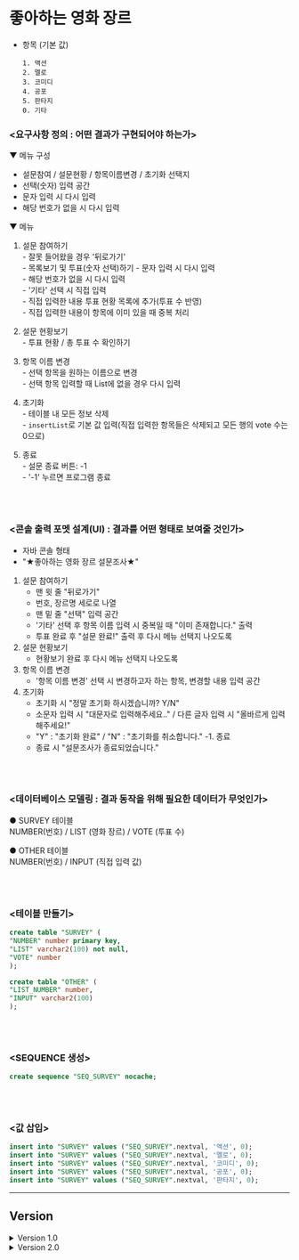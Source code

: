 # 좋아하는 영화 장르  
- 항목 (기본 값)
  ```
  1. 액션  
  2. 멜로  
  3. 코미디  
  4. 공포  
  5. 판타지  
  0. 기타 
  ```

### <요구사항 정의 : 어떤 결과가 구현되어야 하는가>
▼ 메뉴 구성
  - 설문참여 / 설문현황 / 항목이름변경 / 초기화 선택지  
  - 선택(숫자) 입력 공간  
  - 문자 입력 시 다시 입력  
  - 해당 번호가 없을 시 다시 입력  

▼ 메뉴
  1. 설문 참여하기  
    - 잘못 들어왔을 경우 '뒤로가기'  
    - 목록보기 및 투표(숫자 선택)하기
    - 문자 입력 시 다시 입력  
    - 해당 번호가 없을 시 다시 입력  
    - '기타' 선택 시 직접 입력  
    - 직접 입력한 내용 투표 현황 목록에 추가(투표 수 반영)  
    - 직접 입력한 내용이 항목에 이미 있을 때 중복 처리  

  2. 설문 현황보기  
    - 투표 현황 / 총 투표 수 확인하기 

  3. 항목 이름 변경  
    - 선택 항목을 원하는 이름으로 변경  
    - 선택 항목 입력할 때 List에 없을 경우 다시 입력  

  4. 초기화  
    - 테이블 내 모든 정보 삭제  
    - `insertList`로 기본 값 입력(직접 입력한 항목들은 삭제되고 모든 행의 vote 수는 0으로)  

  5. 종료  
    - 설문 종료 버튼: -1  
    - '-1' 누르면 프로그램 종료   

<br/>
<br/>

### <콘솔 출력 포멧 설계(UI) : 결과를 어떤 형태로 보여줄 것인가>
- 자바 콘솔 형태  
- "★좋아하는 영화 장르 설문조사★"  
1. 설문 참여하기
    - 맨 윗 줄 "뒤로가기"  
    - 번호, 장르명 세로로 나열  
    - 맨 밑 줄 "선택" 입력 공간  
    - '기타' 선택 후 항목 이름 입력 시 중복일 때 "이미 존재합니다." 출력
    - 투표 완료 후 "설문 완료!" 출력 후 다시 메뉴 선택지 나오도록  
2. 설문 현황보기
    - 현황보기 완료 후 다시 메뉴 선택지 나오도록  
3. 항목 이름 변경
    - '항목 이름 변경' 선택 시 변경하고자 하는 항목, 변경할 내용 입력 공간  
4. 초기화
    - 초기화 시 "정말 초기화 하시겠습니까? Y/N"
    - 소문자 입력 시 "대문자로 입력해주세요.." / 다른 글자 입력 시 "올바르게 입력해주세요!"
    - "Y" : "초기화 완료" / "N" : "초기화를 취소합니다."
-1. 종료  
    - 종료 시 "설문조사가 종료되었습니다."

<br/>
<br/>

### <데이터베이스 모델링 : 결과 동작을 위해 필요한 데이터가 무엇인가>
● SURVEY 테이블  
NUMBER(번호) / LIST (영화 장르) / VOTE (투표 수)

● OTHER 테이블  
NUMBER(번호) / INPUT (직접 입력 값)

<br/>
<br/>

### <테이블 만들기>
```sql
create table "SURVEY" (  
"NUMBER" number primary key,  
"LIST" varchar2(100) not null,  
"VOTE" number  
);  

create table "OTHER" (  
"LIST_NUMBER" number,  
"INPUT" varchar2(100)  
);  
```

<br/>
<br/>

### <SEQUENCE 생성>
```sql
create sequence "SEQ_SURVEY" nocache;  
```

<br/>
<br/>

### <값 삽입>
```sql
insert into "SURVEY" values ("SEQ_SURVEY".nextval, '액션', 0);  
insert into "SURVEY" values ("SEQ_SURVEY".nextval, '멜로', 0);  
insert into "SURVEY" values ("SEQ_SURVEY".nextval, '코미디', 0);  
insert into "SURVEY" values ("SEQ_SURVEY".nextval, '공포', 0);  
insert into "SURVEY" values ("SEQ_SURVEY".nextval, '판타지', 0);  
```
----
## Version

<details>
<summary>Version 1.0</summary>
<!-- <div markdown="1">  -->

**설문 참여하기, 설문 현황보기, 종료 기능 구현.**
 
### <기능 설계 : 결과 동작을 위한 클래스를 어떻게 정의할 것인가>

1. SurveyVo : 설문 현황 선택 시 나오는 목록을 위한 클래스, 투표 수 반영  
int number, String list, int vote

2. SurveyDao  
`selectAll()` - number, list, vote 모두 출력하는 메서드  
`counter()` - 번호를 매개변수로 설정하여 선택된 번호의 vote 수가 1씩 증가하는 메서드   
`sumVote()` - 총 투표수를 출력하는 메서드  

3. OtherVo : 기타 선택 시 직접 입력한 값을 따로 처리하기 위한 클래스  
int number, String input  

4. OtherDao    
`selectOther()` - 투표 목록에 '기타' 항목을 따로 추가하기 위한 메서드   
`counter()` - 기타 선택 후 직접 입력한 값을 매개변수로 설정하여 그 값의 vote 수가 1 증가하도록 하는 메서드   
`insertSurvey()` - '기타' 선택 시 직접 입력한 값이 "SURVEY"테이블에 추가되는 메서드  
 
5. JdbcTemplate : 오라클 & 자바 연동 클래스  
 
6. Main :  flag 조건을 갖고 있는 while문 안에 switch문을 활용하여 선택된 번호대로 실행  

</div>
</details>

 
 <details>
<summary>Version 2.0</summary>
<!-- <div markdown="1">  -->
  
※ 추가로 구현한 내용 ※  
- [x] 뒤로가기 
- [x] 항목 이름 변경 기능
- [x] 항목 이름 중복 처리
- [x] 초기화 기능
- [x] 번호 선택 시 정수가 아닐 경우(InputMismatchException) 예외처리
- [x] 번호 선택 시 해당 번호가 없을 경우 처리  

 
 
### <기능 설계 : 결과 동작을 위한 클래스를 어떻게 정의할 것인가>

1. SurveyVo : 설문 현황 선택 시 나오는 목록을 위한 클래스, 투표 수 반영  
int number, String list, int vote

2. SurveyDao  
`selectAll()` - number, list, vote 모두 출력하는 메서드  
`counter()` - 번호를 매개변수로 설정하여 선택된 번호의 vote 수가 1씩 증가하는 메서드  
`sumVote()` - 총 투표수를 출력하는 메서드  
`modifyList()` - 선택한 항목의 이름을 입력한 값으로 수정하는 메서드  
`allList()` - 항목 이름(list)에 대한 목록만 반환하는 메서드 (modifyList 실행할 때 필요)  
`insertList()` - 정해진 기본 값을 "SURVEY"테이블에 insert하는 메서드 (init 실행할 때 필요)  
`init()` - 초기화 메서드
  
3. OtherVo : 기타 선택 시 직접 입력한 값을 따로 처리하기 위한 클래스  
int number, String input

4. OtherDao  
`selectOther()` - 투표 목록에 '0. 기타' 항목을 따로 추가하기 위한 메서드  
`counter()` - '기타' 선택 후 직접 입력한 값을 매개변수로 설정하여 그 값의 vote 수가 1 증가하도록 하는 메서드  
`insertSurvey()` - '기타' 선택 후 직접 입력한 값이 "SURVEY"테이블에 추가되는 메서드  
  
5. JdbcTemplate : 오라클 & 자바 연동 클래스  
 
6. Main :  flag 조건을 갖고 있는 while문 안에 switch문을 활용하여 선택된 번호대로 실행  

  
  
</div>
</details>





